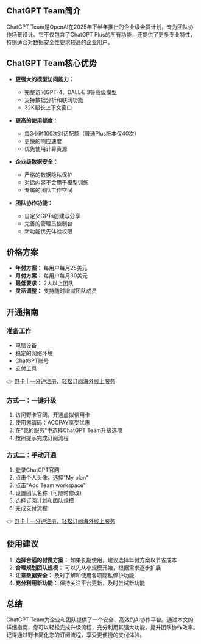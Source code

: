 ## ChatGPT Team简介

ChatGPT Team是OpenAI在2025年下半年推出的企业级会员计划，专为团队协作场景设计。它不仅包含了ChatGPT Plus的所有功能，还提供了更多专业特性，特别适合对数据安全性要求较高的企业用户。

## ChatGPT Team核心优势

* **更强大的模型访问能力：**
  - 完整访问GPT-4、DALL·E 3等高级模型
  - 支持数据分析和联网功能
  - 32K超长上下文窗口

* **更高的使用额度：**
  - 每3小时100次对话配额（普通Plus版本仅40次）
  - 更快的响应速度
  - 优先使用计算资源

* **企业级数据安全：**
  - 严格的数据隐私保护
  - 对话内容不会用于模型训练
  - 专属的团队工作空间

* **团队协作功能：**
  - 自定义GPTs创建与分享
  - 完善的管理员控制台
  - 新功能优先体验权限

## 价格方案

* **年付方案：** 每用户每月25美元
* **月付方案：** 每用户每月30美元
* **最低要求：** 2人以上团队
* **灵活调整：** 支持随时增减团队成员

## 开通指南

### 准备工作
* 电脑设备
* 稳定的网络环境
* ChatGPT账号
* 支付工具

👉 [野卡 | 一分钟注册，轻松订阅海外线上服务](https://bit.ly/bewildcard)

### 方式一：一键升级

1. 访问野卡官网，开通虚拟信用卡
2. 使用邀请码：ACCPAY享受优惠
3. 在"我的服务"中选择ChatGPT Team升级选项
4. 按照提示完成订阅流程

### 方式二：手动开通

1. 登录ChatGPT官网
2. 点击个人头像，选择"My plan"
3. 点击"Add Team workspace"
4. 设置团队名称（可随时修改）
5. 选择订阅计划和团队规模
6. 完成支付流程

👉 [野卡 | 一分钟注册，轻松订阅海外线上服务](https://bit.ly/bewildcard)

## 使用建议

1. **选择合适的付费方案：** 如果长期使用，建议选择年付方案以节省成本
2. **合理规划团队规模：** 可以先从小规模开始，根据需求逐步扩展
3. **注意数据安全：** 及时了解和使用各项隐私保护功能
4. **充分利用新功能：** 保持关注平台更新，及时尝试新功能

## 总结

ChatGPT Team为企业和团队提供了一个安全、高效的AI协作平台。通过本文的详细指南，您可以轻松完成升级流程，充分利用其强大功能，提升团队协作效率。记得通过野卡简化您的订阅流程，享受更便捷的支付体验。